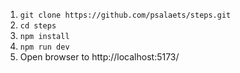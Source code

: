 1. `git clone https://github.com/psalaets/steps.git`
2. `cd steps`
3. `npm install`
4. `npm run dev`
5. Open browser to http://localhost:5173/
